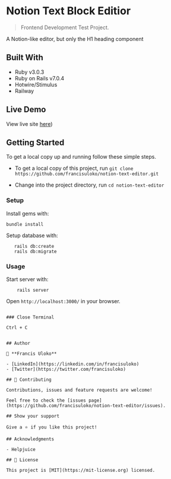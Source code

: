 # Notion Text Block Editior

> Frontend Development Test Project.

A Notion-like editor, but only the H1 heading component

## Built With

- Ruby v3.0.3
- Ruby on Rails v7.0.4
- Hotwire/Stimulus
- Railway

## Live Demo

View live site [here](https://notion-text-editor-production.up.railway.app/))

## Getting Started

To get a local copy up and running follow these simple steps.

- To get a local copy of this project, run
`git clone https://github.com/francisuloko/notion-text-editor.git`

- Change into the project directory, run
`cd notion-text-editor`

### Setup

Install gems with:

```
bundle install
```

Setup database with:

```
   rails db:create
   rails db:migrate
```

### Usage

Start server with:

```
    rails server
```

Open `http://localhost:3000/` in your browser.


```

### Close Terminal

```
    Ctrl + C
```

## Author

👤 **Francis Uloko**

- [LinkedIn](https://linkedin.com/in/francisuloko)
- [Twitter](https://twitter.com/francisuloko)

## 🤝 Contributing

Contributions, issues and feature requests are welcome!

Feel free to check the [issues page](https://github.com/francisuloko/notion-text-editor/issues).

## Show your support

Give a ⭐️ if you like this project!

## Acknowledgments

- Helpjuice

## 📝 License

This project is [MIT](https://mit-license.org) licensed.